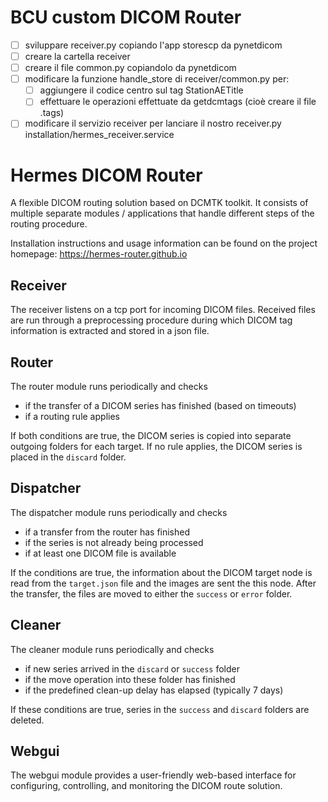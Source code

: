 # BCU custom DICOM Router

 - [ ] sviluppare receiver.py copiando l'app storescp da pynetdicom
 - [ ] creare la cartella receiver
 - [ ] creare il file common.py copiandolo da pynetdicom
 - [ ] modificare la funzione handle_store di receiver/common.py per:
	 - [ ] aggiungere il codice centro sul tag StationAETitle
	 - [ ] effettuare le operazioni effettuate da getdcmtags (cioè creare il file .tags)
 - [ ] modificare il servizio receiver per lanciare il nostro receiver.py installation/hermes_receiver.service

# Hermes DICOM Router

A flexible DICOM routing solution based on DCMTK toolkit. It consists of multiple separate modules / 
applications that handle different steps of the routing procedure.

Installation instructions and usage information can be found on the project homepage:
https://hermes-router.github.io

## Receiver
The receiver listens on a tcp port for incoming DICOM files. Received files are run through
a preprocessing procedure during which DICOM tag information is extracted and stored in a json
file.

## Router
The router module runs periodically and checks 
* if the transfer of a DICOM series has finished (based on timeouts)
* if a routing rule applies

If both conditions are true, the DICOM series is copied into separate outgoing folders
for each target. If no rule applies, the DICOM series is placed in the `discard` folder.

## Dispatcher
The dispatcher module runs periodically and checks
* if a transfer from the router has finished
* if the series is not already being processed
* if at least one DICOM file is available

If the conditions are true, the information about the DICOM target node is read from the 
`target.json` file and the images are sent the this node. After the transfer, the files
are moved to either the `success` or `error` folder.

## Cleaner
The cleaner module runs periodically and checks
* if new series arrived in the `discard` or `success` folder
* if the move operation into these folder has finished
* if the predefined clean-up delay has elapsed (typically 7 days)

If these conditions are true, series in the `success` and `discard` folders are deleted.

## Webgui
The webgui module provides a user-friendly web-based interface for configuring, controlling, and 
monitoring the DICOM route solution.
